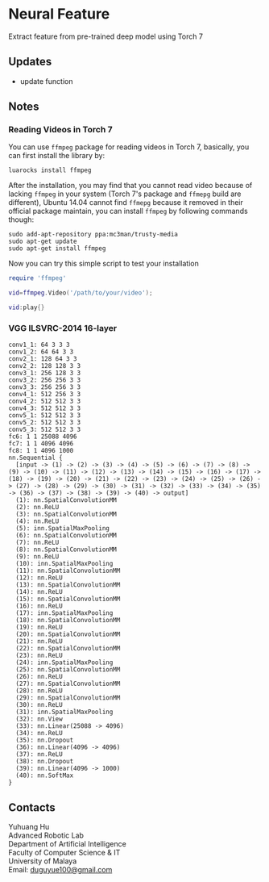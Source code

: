 # Neural Feature
Extract feature from pre-trained deep model using Torch 7

## Updates

+ update function

## Notes

### Reading Videos in Torch 7

You can use `ffmpeg` package for reading videos in Torch 7, basically, you can first install the library by:

```
luarocks install ffmpeg
```

After the installation, you may find that you cannot read video because of lacking `ffmpeg` in your system (Torch 7's package and `ffmepg` build are different), Ubuntu 14.04 cannot find `ffmepg` because it removed in their official package maintain, you can install `ffmpeg` by following commands though:

```
sudo add-apt-repository ppa:mc3man/trusty-media
sudo apt-get update
sudo apt-get install ffmpeg
```

Now you can try this simple script to test your installation

```lua
require 'ffmpeg'

vid=ffmpeg.Video('/path/to/your/video');

vid:play{}
```

### VGG ILSVRC-2014 16-layer

```
conv1_1: 64 3 3 3
conv1_2: 64 64 3 3
conv2_1: 128 64 3 3
conv2_2: 128 128 3 3
conv3_1: 256 128 3 3
conv3_2: 256 256 3 3
conv3_3: 256 256 3 3
conv4_1: 512 256 3 3
conv4_2: 512 512 3 3
conv4_3: 512 512 3 3
conv5_1: 512 512 3 3
conv5_2: 512 512 3 3
conv5_3: 512 512 3 3
fc6: 1 1 25088 4096
fc7: 1 1 4096 4096
fc8: 1 1 4096 1000
nn.Sequential {
  [input -> (1) -> (2) -> (3) -> (4) -> (5) -> (6) -> (7) -> (8) -> (9) -> (10) -> (11) -> (12) -> (13) -> (14) -> (15) -> (16) -> (17) -> (18) -> (19) -> (20) -> (21) -> (22) -> (23) -> (24) -> (25) -> (26) -> (27) -> (28) -> (29) -> (30) -> (31) -> (32) -> (33) -> (34) -> (35) -> (36) -> (37) -> (38) -> (39) -> (40) -> output]
  (1): nn.SpatialConvolutionMM
  (2): nn.ReLU
  (3): nn.SpatialConvolutionMM
  (4): nn.ReLU
  (5): inn.SpatialMaxPooling
  (6): nn.SpatialConvolutionMM
  (7): nn.ReLU
  (8): nn.SpatialConvolutionMM
  (9): nn.ReLU
  (10): inn.SpatialMaxPooling
  (11): nn.SpatialConvolutionMM
  (12): nn.ReLU
  (13): nn.SpatialConvolutionMM
  (14): nn.ReLU
  (15): nn.SpatialConvolutionMM
  (16): nn.ReLU
  (17): inn.SpatialMaxPooling
  (18): nn.SpatialConvolutionMM
  (19): nn.ReLU
  (20): nn.SpatialConvolutionMM
  (21): nn.ReLU
  (22): nn.SpatialConvolutionMM
  (23): nn.ReLU
  (24): inn.SpatialMaxPooling
  (25): nn.SpatialConvolutionMM
  (26): nn.ReLU
  (27): nn.SpatialConvolutionMM
  (28): nn.ReLU
  (29): nn.SpatialConvolutionMM
  (30): nn.ReLU
  (31): inn.SpatialMaxPooling
  (32): nn.View
  (33): nn.Linear(25088 -> 4096)
  (34): nn.ReLU
  (35): nn.Dropout
  (36): nn.Linear(4096 -> 4096)
  (37): nn.ReLU
  (38): nn.Dropout
  (39): nn.Linear(4096 -> 1000)
  (40): nn.SoftMax
}
```

## Contacts

Yuhuang Hu  
Advanced Robotic Lab  
Department of Artificial Intelligence  
Faculty of Computer Science & IT  
University of Malaya  
Email: duguyue100@gmail.com
